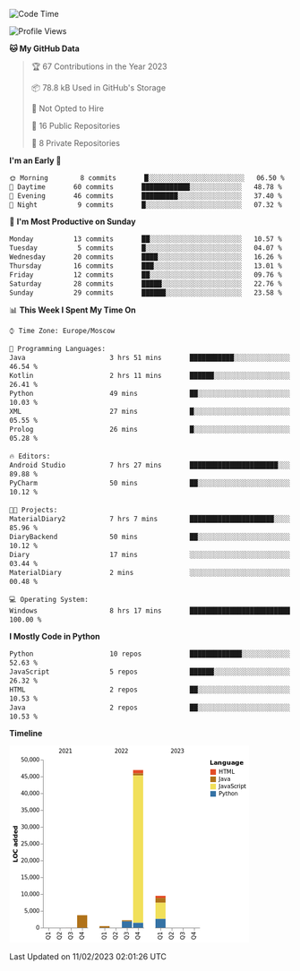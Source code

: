 <!--START_SECTION:waka-->
![Code Time](http://img.shields.io/badge/Code%20Time-22%20hrs%2033%20mins-blue)

![Profile Views](http://img.shields.io/badge/Profile%20Views-73-blue)

**🐱 My GitHub Data** 

> 🏆 67 Contributions in the Year 2023
 > 
> 📦 78.8 kB Used in GitHub's Storage 
 > 
> 🚫 Not Opted to Hire
 > 
> 📜 16 Public Repositories 
 > 
> 🔑 8 Private Repositories  
 > 
**I'm an Early 🐤** 

```text
🌞 Morning        8 commits       █░░░░░░░░░░░░░░░░░░░░░░░░   06.50 % 
🌆 Daytime       60 commits       ████████████░░░░░░░░░░░░░   48.78 % 
🌃 Evening       46 commits       █████████░░░░░░░░░░░░░░░░   37.40 % 
🌙 Night          9 commits       █░░░░░░░░░░░░░░░░░░░░░░░░   07.32 % 

```
📅 **I'm Most Productive on Sunday** 

```text
Monday          13 commits       ██░░░░░░░░░░░░░░░░░░░░░░░   10.57 % 
Tuesday          5 commits       █░░░░░░░░░░░░░░░░░░░░░░░░   04.07 % 
Wednesday       20 commits       ████░░░░░░░░░░░░░░░░░░░░░   16.26 % 
Thursday        16 commits       ███░░░░░░░░░░░░░░░░░░░░░░   13.01 % 
Friday          12 commits       ██░░░░░░░░░░░░░░░░░░░░░░░   09.76 % 
Saturday        28 commits       █████░░░░░░░░░░░░░░░░░░░░   22.76 % 
Sunday          29 commits       ██████░░░░░░░░░░░░░░░░░░░   23.58 % 

```


📊 **This Week I Spent My Time On** 

```text
⌚︎ Time Zone: Europe/Moscow

💬 Programming Languages: 
Java                     3 hrs 51 mins       ███████████░░░░░░░░░░░░░░   46.54 % 
Kotlin                   2 hrs 11 mins       ██████░░░░░░░░░░░░░░░░░░░   26.41 % 
Python                   49 mins             ██░░░░░░░░░░░░░░░░░░░░░░░   10.03 % 
XML                      27 mins             █░░░░░░░░░░░░░░░░░░░░░░░░   05.55 % 
Prolog                   26 mins             █░░░░░░░░░░░░░░░░░░░░░░░░   05.28 % 

🔥 Editors: 
Android Studio           7 hrs 27 mins       ██████████████████████░░░   89.88 % 
PyCharm                  50 mins             ██░░░░░░░░░░░░░░░░░░░░░░░   10.12 % 

🐱‍💻 Projects: 
MaterialDiary2           7 hrs 7 mins        █████████████████████░░░░   85.96 % 
DiaryBackend             50 mins             ██░░░░░░░░░░░░░░░░░░░░░░░   10.12 % 
Diary                    17 mins             ░░░░░░░░░░░░░░░░░░░░░░░░░   03.44 % 
MaterialDiary            2 mins              ░░░░░░░░░░░░░░░░░░░░░░░░░   00.48 % 

💻 Operating System: 
Windows                  8 hrs 17 mins       █████████████████████████   100.00 % 

```

**I Mostly Code in Python** 

```text
Python                   10 repos            █████████████░░░░░░░░░░░░   52.63 % 
JavaScript               5 repos             ██████░░░░░░░░░░░░░░░░░░░   26.32 % 
HTML                     2 repos             ██░░░░░░░░░░░░░░░░░░░░░░░   10.53 % 
Java                     2 repos             ██░░░░░░░░░░░░░░░░░░░░░░░   10.53 % 

```


**Timeline**

![Chart not found](https://raw.githubusercontent.com/Adlemex/Adlemex/main/charts/bar_graph.png) 


 Last Updated on 11/02/2023 02:01:26 UTC
<!--END_SECTION:waka-->
